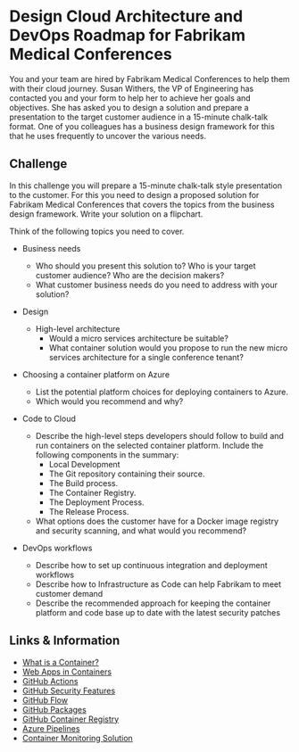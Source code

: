 # Design Cloud Architecture and DevOps Roadmap for Fabrikam Medical Conferences

You and your team are hired by Fabrikam Medical Conferences to help them with their cloud journey. Susan Withers, the VP of Engineering has contacted you and your form to help her to achieve her goals and objectives. She has asked you to design a solution and prepare a presentation to the target customer audience in a 15-minute chalk-talk format. One of you colleagues has a business design framework for this that he uses frequently to uncover the various needs.

## Challenge

In this challenge you will prepare a 15-minute chalk-talk style presentation to the customer. For this you need to design a proposed solution for Fabrikam Medical Conferences that covers the topics from the business design framework. Write your solution on a flipchart. 

Think of the following topics you need to cover.

* Business needs
  * Who should you present this solution to? Who is your target customer audience? Who are the decision makers?
  * What customer business needs do you need to address with your solution?

* Design
  * High-level architecture
    * Would a micro services architecture be suitable?
    * What container solution would you propose to run the new micro services architecture for a single conference tenant?

* Choosing a container platform on Azure
  * List the potential platform choices for deploying containers to Azure.
  * Which would you recommend and why?

* Code to Cloud
  * Describe the high-level steps developers should follow to build and run containers on the selected container platform. Include the following components in the summary:
    * Local Development
    * The Git repository containing their source.
    * The Build process.
    * The Container Registry.
    * The Deployment Process.
    * The Release Process.
  * What options does the customer have for a Docker image registry and security scanning, and what would you recommend?

* DevOps workflows
  * Describe how to set up continuous integration and deployment workflows 
  * Describe how to Infrastructure as Code can help Fabrikam to meet customer demand
  * Describe the recommended approach for keeping the container platform and code base up to date with the latest security patches 

## Links & Information

* [What is a Container?](https://www.docker.com/resources/what-container)
* [Web Apps in Containers](https://azure.microsoft.com/en-us/services/app-service/containers/)
* [GitHub Actions](https://github.com/features/actions)
* [GitHub Security Features](https://github.com/features/security)
* [GitHub Flow](https://guides.github.com/introduction/flow/)
* [GitHub Packages](https://github.com/features/packages)
* [GitHub Container Registry](https://docs.github.com/en/free-pro-team@latest/packages/getting-started-with-github-container-registry/about-github-container-registry)
* [Azure Pipelines](https://docs.microsoft.com/en-us/azure/devops/pipelines/)
* [Container Monitoring Solution](https://docs.microsoft.com/en-us/azure/azure-monitor/insights/containers)